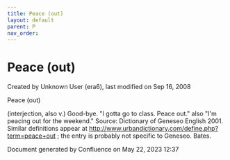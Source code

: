 ```yaml
---
title: Peace (out)
layout: default
parent: P
nav_order:
---
```


# Peace (out)

Created by  Unknown User (era6), last modified on Sep 16, 2008

Peace (out)

(interjection, also v.) Good-bye. &quot;I gotta go to class. Peace out.&quot; also &quot;I'm peacing out for the weekend.&quot; Source: Dictionary of Geneseo English 2001. Similar definitions appear at http://www.urbandictionary.com/define.php?term=peace+out ; the entry is probably not specific to Geneseo. Bates.

Document generated by Confluence on May 22, 2023 12:37


